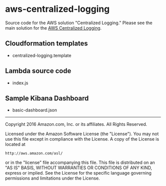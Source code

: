 # aws-centralized-logging
Source code for the AWS solution "Centralized Logging." Please see the main solution for the [AWS Centralized Logging](https://aws.amazon.com/answers/logging/centralized-logging/).


## Cloudformation templates

- centralized-logging.template

## Lambda source code

- index.js

## Sample Kibana Dashboard

- basic-dashboard.json

***

Copyright 2016 Amazon.com, Inc. or its affiliates. All Rights Reserved.

Licensed under the Amazon Software License (the "License"). You may not use this file except in compliance with the License. A copy of the License is located at

    http://aws.amazon.com/asl/

or in the "license" file accompanying this file. This file is distributed on an "AS IS" BASIS, WITHOUT WARRANTIES OR CONDITIONS OF ANY KIND, express or implied. See the License for the specific language governing permissions and limitations under the License.
